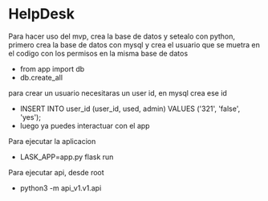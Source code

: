 # HelpDesk

Para hacer uso del mvp, crea la base de datos y setealo con python, primero crea la base de datos con mysql y crea el usuario que se muetra en el codigo con los permisos en la misma base de datos
- from app import db
- db.create_all

para crear un usuario necesitaras un user id, en mysql crea ese id
- INSERT INTO user_id (user_id, used, admin) VALUES ('321', 'false', 'yes');
- luego ya puedes interactuar con el app

Para ejecutar la aplicacion
- LASK_APP=app.py flask run

Para ejecutar api, desde root
- python3 -m api_v1.v1.api
